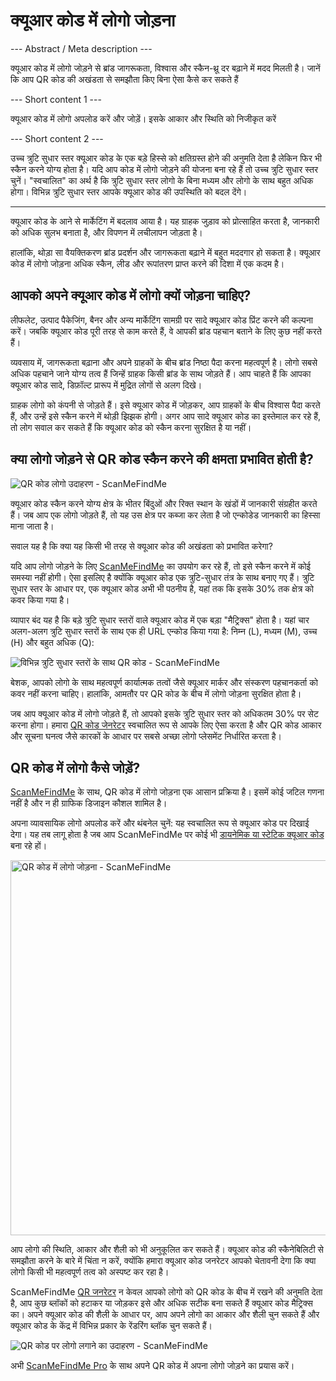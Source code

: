 <h1>क्यूआर कोड में लोगो जोड़ना</h1>

--- Abstract / Meta description ---

क्यूआर कोड में लोगो जोड़ने से ब्रांड जागरूकता, विश्वास और स्कैन-थ्रू दर बढ़ाने में मदद मिलती है। जानें कि आप QR कोड की अखंडता से समझौता किए बिना ऐसा कैसे कर सकते हैं

--- Short content 1 ---

क्यूआर कोड में लोगो अपलोड करें और जोड़ें। इसके आकार और स्थिति को निजीकृत करें

--- Short content 2 ---

उच्च त्रुटि सुधार स्तर क्यूआर कोड के एक बड़े हिस्से को क्षतिग्रस्त होने की अनुमति देता है लेकिन फिर भी स्कैन करने योग्य होता है। यदि आप कोड में लोगो जोड़ने की योजना बना रहे हैं तो उच्च त्रुटि सुधार स्तर चुनें। "स्वचालित" का अर्थ है कि त्रुटि सुधार स्तर लोगो के बिना मध्यम और लोगो के साथ बहुत अधिक होगा। विभिन्न त्रुटि सुधार स्तर आपके क्यूआर कोड की उपस्थिति को बदल देंगे।

----------

<p>क्यूआर कोड के आने से मार्केटिंग में बदलाव आया है। यह ग्राहक जुड़ाव को प्रोत्साहित करता है, जानकारी को अधिक सुलभ बनाता है, और विपणन में लचीलापन जोड़ता है। </p>

<p>हालांकि, थोड़ा सा वैयक्तिकरण ब्रांड प्रदर्शन और जागरूकता बढ़ाने में बहुत मददगार हो सकता है। क्यूआर कोड में लोगो जोड़ना अधिक स्कैन, लीड और रूपांतरण प्राप्त करने की दिशा में एक कदम है। </p>

<h2> आपको अपने क्यूआर कोड में लोगो क्यों जोड़ना चाहिए?</h2>

<p>लीफलेट, उत्पाद पैकेजिंग, बैनर और अन्य मार्केटिंग सामग्री पर सादे क्यूआर कोड प्रिंट करने की कल्पना करें। जबकि क्यूआर कोड पूरी तरह से काम करते हैं, वे आपकी ब्रांड पहचान बताने के लिए कुछ नहीं करते हैं।</p>

<p>व्यवसाय में, जागरूकता बढ़ाना और अपने ग्राहकों के बीच ब्रांड निष्ठा पैदा करना महत्वपूर्ण है। लोगो सबसे अधिक पहचाने जाने योग्य तत्व हैं जिन्हें ग्राहक किसी ब्रांड के साथ जोड़ते हैं। आप चाहते हैं कि आपका क्यूआर कोड सादे, डिफ़ॉल्ट प्रारूप में मुद्रित लोगों से अलग दिखे।</p>

<p>ग्राहक लोगो को कंपनी से जोड़ते हैं। इसे क्यूआर कोड में जोड़कर, आप ग्राहकों के बीच विश्वास पैदा करते हैं, और उन्हें इसे स्कैन करने में थोड़ी झिझक होगी। अगर आप सादे क्यूआर कोड का इस्तेमाल कर रहे हैं, तो लोग सवाल कर सकते हैं कि क्यूआर कोड को स्कैन करना सुरक्षित है या नहीं।</p>

<h2>क्या लोगो जोड़ने से QR कोड स्कैन करने की क्षमता प्रभावित होती है?</h2>

<p class="imageholder">
    <img src="https://media.scanmefindme.com/blog/about_logos/files/img 1 - qr code with logo.png"
        alt="QR कोड लोगो उदाहरण - ScanMeFindMe">
</p>

<p>क्यूआर कोड स्कैन करने योग्य क्षेत्र के भीतर बिंदुओं और रिक्त स्थान के खंडों में जानकारी संग्रहीत करते हैं। जब आप एक लोगो जोड़ते हैं, तो यह उस क्षेत्र पर कब्जा कर लेता है जो एन्कोडेड जानकारी का हिस्सा माना जाता है।</p>

<p>सवाल यह है कि क्या यह किसी भी तरह से क्यूआर कोड की अखंडता को प्रभावित करेगा?</p>

<p>यदि आप लोगो जोड़ने के लिए <a href="#static:url" title="QR कोड जनरेटर ScanMeFindMe">ScanMeFindMe</a> का उपयोग कर रहे हैं, तो इसे स्कैन करने में कोई समस्या नहीं होगी। ऐसा इसलिए है क्योंकि क्यूआर कोड एक त्रुटि-सुधार तंत्र के साथ बनाए गए हैं। त्रुटि सुधार स्तर के आधार पर, एक क्यूआर कोड अभी भी पठनीय है, यहां तक कि इसके 30% तक क्षेत्र को कवर किया गया है।</p>

<p>व्यापार बंद यह है कि बड़े त्रुटि सुधार स्तरों वाले क्यूआर कोड में एक बड़ा "मैट्रिक्स" होता है। यहां चार अलग-अलग त्रुटि सुधार स्तरों के साथ एक ही URL एन्कोड किया गया है: निम्न (L), मध्यम (M), उच्च (H) और बहुत अधिक (Q):</p>

<p class="imageholder">
    <img src="https://media.scanmefindme.com/blog/about_logos/files/img 2 - diff matrix.png"
        alt="विभिन्न त्रुटि सुधार स्तरों के साथ QR कोड - ScanMeFindMe">
</p>

<p>बेशक, आपको लोगो के साथ महत्वपूर्ण कार्यात्मक तत्वों जैसे क्यूआर मार्कर और संस्करण पहचानकर्ता को कवर नहीं करना चाहिए। हालांकि, आमतौर पर QR कोड के बीच में लोगो जोड़ना सुरक्षित होता है।</p>

<p>जब आप क्यूआर कोड में लोगो जोड़ते हैं, तो आपको इसके त्रुटि सुधार स्तर को अधिकतम 30% पर सेट करना होगा। हमारा <a href="#static:url">QR कोड जेनरेटर</a> स्वचालित रूप से आपके लिए ऐसा करता है और QR कोड आकार और सूचना घनत्व जैसे कारकों के आधार पर सबसे अच्छा लोगो प्लेसमेंट निर्धारित करता है।</p>

<h2> QR कोड में लोगो कैसे जोड़ें?</h2>

<p><a href="#static:url" title="लोगो को QR कोड में जोड़ें">ScanMeFindMe</a> के साथ, QR कोड में लोगो जोड़ना एक आसान प्रक्रिया है। इसमें कोई जटिल गणना नहीं है और न ही ग्राफिक डिजाइन कौशल शामिल है।</p>

<p>अपना व्यावसायिक लोगो अपलोड करें और थंबनेल चुनें: यह स्वचालित रूप से क्यूआर कोड पर दिखाई देगा। यह तब लागू होता है जब आप ScanMeFindMe पर कोई भी <a href="#about:product">डायनेमिक या स्टेटिक क्यूआर कोड</a> बना रहे हों।</p>

<p class="imageholder">
    <img src="https://media.scanmefindme.com/blog/about_logos/files/img 3 - adding logo.png" width="600"
        alt="QR कोड में लोगो जोड़ना - ScanMeFindMe">
</p>

<p>आप लोगो की स्थिति, आकार और शैली को भी अनुकूलित कर सकते हैं। क्यूआर कोड की स्कैनेबिलिटी से समझौता करने के बारे में चिंता न करें, क्योंकि हमारा क्यूआर कोड जनरेटर आपको चेतावनी देगा कि क्या लोगो किसी भी महत्वपूर्ण तत्व को अस्पष्ट कर रहा है।</p>

<p>ScanMeFindMe <a href="#static:url">QR जनरेटर</a> न केवल आपको लोगो को QR कोड के बीच में रखने की अनुमति देता है, आप कुछ ब्लॉकों को हटाकर या जोड़कर इसे और अधिक सटीक बना सकते हैं क्यूआर कोड मैट्रिक्स का। अपने क्यूआर कोड की शैली के आधार पर, आप अपने लोगो का आकार और शैली चुन सकते हैं और क्यूआर कोड के केंद्र में विभिन्न प्रकार के रेंडरिंग ब्लॉक चुन सकते हैं।</p>

<p class="imageholder">
    <img src="https://media.scanmefindme.com/blog/about_logos/files/img 4 - center of qr.png"
        alt="QR कोड पर लोगो लगाने का उदाहरण - ScanMeFindMe">
</p>

<p>अभी <a href="#pro">ScanMeFindMe Pro</a> के साथ अपने QR कोड में अपना लोगो जोड़ने का प्रयास करें।</p>
